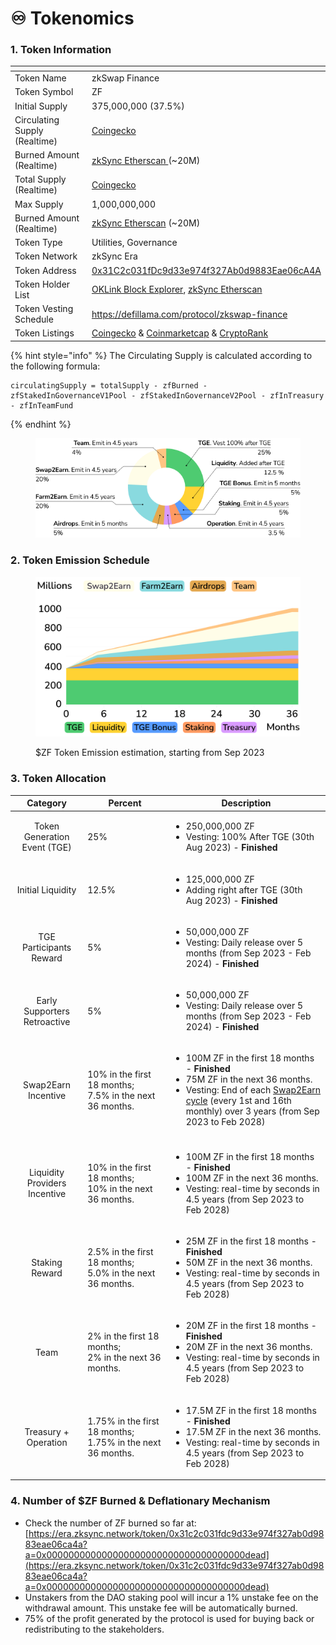 # ♾️ Tokenomics

### 1. Token Information

<table><thead><tr><th width="301"></th><th></th></tr></thead><tbody><tr><td>Token Name</td><td>zkSwap Finance</td></tr><tr><td>Token Symbol</td><td>ZF</td></tr><tr><td>Initial Supply</td><td>375,000,000 (37.5%)</td></tr><tr><td>Circulating Supply (Realtime)</td><td><a href="https://www.coingecko.com/en/coins/zkswap-finance">Coingecko</a></td></tr><tr><td>Burned Amount (Realtime)</td><td><a href="https://era.zksync.network/token/0x31c2c031fdc9d33e974f327ab0d9883eae06ca4a?a=0x000000000000000000000000000000000000dead">zkSync Etherscan </a>(~20M)</td></tr><tr><td>Total Supply (Realtime)</td><td><a href="https://www.coingecko.com/en/coins/zkswap-finance">Coingecko</a> </td></tr><tr><td>Max Supply</td><td>1,000,000,000</td></tr><tr><td>Burned Amount (Realtime)</td><td><a href="https://era.zksync.network/token/0x31c2c031fdc9d33e974f327ab0d9883eae06ca4a?a=0x000000000000000000000000000000000000dead">zkSync Etherscan</a> (~20M)</td></tr><tr><td>Token Type</td><td>Utilities, Governance</td></tr><tr><td>Token Network</td><td>zkSync Era</td></tr><tr><td>Token Address</td><td><a href="https://explorer.zksync.io/address/0x31C2c031fDc9d33e974f327Ab0d9883Eae06cA4A">0x31C2c031fDc9d33e974f327Ab0d9883Eae06cA4A</a></td></tr><tr><td>Token Holder List</td><td><a href="https://www.oklink.com/zksync/token/0x31c2c031fdc9d33e974f327ab0d9883eae06ca4a">OKLink Block Explorer</a>, <a href="https://era.zksync.network/token/0x31c2c031fdc9d33e974f327ab0d9883eae06ca4a#balances">zkSync Etherscan</a></td></tr><tr><td>Token Vesting Schedule</td><td><a href="https://defillama.com/protocol/zkswap-finance">https://defillama.com/protocol/zkswap-finance</a></td></tr><tr><td>Token Listings</td><td><a href="https://www.coingecko.com/en/coins/zkswap-finance">Coingecko</a> &#x26; <a href="https://coinmarketcap.com/currencies/zkswap-finance/">Coinmarketcap</a> &#x26; <a href="https://cryptorank.io/price/zkswap-finance">CryptoRank</a></td></tr></tbody></table>

{% hint style="info" %}
The Circulating Supply is calculated according to the following formula:

```
circulatingSupply = totalSupply - zfBurned - zfStakedInGovernanceV1Pool - zfStakedInGovernanceV2Pool - zfInTreasury - zfInTeamFund

```
{% endhint %}



<figure><img src="../.gitbook/assets/Piechart.png" alt=""><figcaption></figcaption></figure>

### 2. Token Emission Schedule

<figure><img src="../.gitbook/assets/Circulating supply.svg" alt="" width="563"><figcaption><p>$ZF Token Emission estimation, starting from Sep 2023</p></figcaption></figure>

### 3. Token Allocation

|            Category           | Percent                                                            | Description                                                                                                                                                                                                                                                                           |
| :---------------------------: | ------------------------------------------------------------------ | ------------------------------------------------------------------------------------------------------------------------------------------------------------------------------------------------------------------------------------------------------------------------------------- |
|  Token Generation Event (TGE) | 25%                                                                | <ul><li>250,000,000 ZF</li><li>Vesting: 100% After TGE (30th Aug 2023) - <strong>Finished</strong></li></ul>                                                                                                                                                                          |
|       Initial Liquidity       | 12.5%                                                              | <ul><li>125,000,000 ZF </li><li>Adding right after TGE (30th Aug 2023)  - <strong>Finished</strong></li></ul>                                                                                                                                                                         |
|    TGE Participants Reward    | 5%                                                                 | <ul><li>50,000,000 ZF</li><li>Vesting: Daily release over 5 months (from Sep 2023 - Feb 2024) - <strong>Finished</strong></li></ul>                                                                                                                                                   |
|  Early Supporters Retroactive | 5%                                                                 | <ul><li>50,000,000 ZF</li><li>Vesting: Daily release over 5 months (from Sep 2023 - Feb 2024) - <strong>Finished</strong></li></ul>                                                                                                                                                   |
|      Swap2Earn Incentive      | <p>10% in the first 18 months;<br>7.5% in the next 36 months.</p>  | <ul><li>100M ZF in the first 18 months - <strong>Finished</strong></li><li>75M ZF in the next 36 months.</li><li>Vesting: End of each <a href="../highlights/swap2earn.md#cycle">Swap2Earn cycle</a> (every 1st and 16th monthly) over 3 years  (from Sep 2023 to Feb 2028)</li></ul> |
|                               |                                                                    |                                                                                                                                                                                                                                                                                       |
| Liquidity Providers Incentive | <p>10% in the first 18 months;<br>10% in the next 36 months.</p>   | <ul><li>100M ZF in the first 18 months - <strong>Finished</strong></li><li>100M ZF in the next 36 months.</li><li>Vesting: real-time by seconds in 4.5 years (from Sep 2023 to Feb 2028)</li></ul>                                                                                    |
|         Staking Reward        | <p>2.5% in the first 18 months;<br>5.0% in the next 36 months.</p> | <ul><li>25M ZF in the first 18 months - <strong>Finished</strong></li><li>50M ZF in the next 36 months.</li><li>Vesting: real-time by seconds in 4.5 years (from Sep 2023 to Feb 2028)</li></ul>                                                                                      |
|              Team             | <p>2% in the first 18 months; <br>2% in the next 36 months.</p>    | <ul><li>20M ZF in the first 18 months - <strong>Finished</strong></li><li>20M ZF in the next 36 months.</li><li>Vesting: real-time by seconds in 4.5 years (from Sep 2023 to Feb 2028)</li></ul>                                                                                      |
|      Treasury + Operation     | 1.75% in the first 18 months; 1.75% in the next 36 months.         | <ul><li>17.5M ZF in the first 18 months - <strong>Finished</strong></li><li>17.5M ZF in the next 36 months.</li><li>Vesting: real-time by seconds in 4.5 years (from Sep 2023 to Feb 2028)</li></ul>                                                                                  |

### **4. Number of $ZF Burned & Deflationary Mechanism**

* Check the number of ZF burned so far at: [https://era.zksync.network/token/0x31c2c031fdc9d33e974f327ab0d9883eae06ca4a?a=0x000000000000000000000000000000000000dead](https://era.zksync.network/token/0x31c2c031fdc9d33e974f327ab0d9883eae06ca4a?a=0x000000000000000000000000000000000000dead)
* Unstakers from the DAO staking pool will incur a 1% unstake fee on the withdrawal amount. This unstake fee will be automatically burned.
* 75% of the profit generated by the protocol is used for buying back or redistributing to the stakeholders.&#x20;

